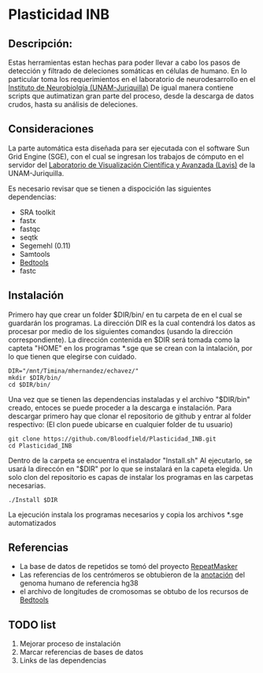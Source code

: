 #	Plasticidad INB

##	

##	Descripción:

Estas herramientas estan hechas para poder llevar a cabo los pasos de detección y filtrado de deleciones somáticas en células de humano.
En lo particular toma los requerimientos en el laboratorio de neurodesarrollo en el [Instituto de Neurobiolgía (UNAM-Juriquilla)](http://www.inb.unam.mx/index.html)
De igual manera contiene scripts que autimatizan gran parte del proceso, desde la descarga de datos crudos, hasta su análisis de deleciones.

##	Consideraciones

La parte automática esta diseñada para ser ejecutada con el software Sun Grid Engine (SGE), con el cual se ingresan los trabajos de cómputo en el servidor del [Laboratorio de Visualización Científica y Avanzada (Lavis)](http://lavis.unam.mx/) de la UNAM-Juriquilla.

Es necesario revisar que se tienen a dispocición las siguientes dependencias:

+ SRA toolkit
+ fastx
+ fastqc
+ seqtk
+ Segemehl (0.11)
+ Samtools
+ [Bedtools](http://bedtools.readthedocs.io/)
+ fastc

##	Instalación

Primero hay que crear un folder $DIR/bin/ en tu carpeta de  en el cual se guardarán los programas.
La dirección DIR es la cual contendrá los datos as procesar por medio de los siguientes comandos (usando la dirección correspondiente).
La dirección contenida en $DIR será tomada como la capteta "HOME" en los programas *.sge que se crean con la intalación, por lo que tienen que elegirse con cuidado.
```
DIR="/mnt/Timina/mhernandez/echavez/"
mkdir $DIR/bin/
cd $DIR/bin/
```

Una vez que se tienen las dependencias instaladas y el archivo "$DIR/bin" creado, entoces se puede proceder a la descarga e instalación.
Para descargar primero hay que clonar el repositorio de github y entrar al folder respectivo:
(El clon puede ubicarse en  cualquier folder de tu usuario)
```
git clone https://github.com/Bloodfield/Plasticidad_INB.git
cd Plasticidad_INB
```

Dentro de la carpeta se encuentra el instalador "Install.sh"
Al ejecutarlo, se usará la direccón en "$DIR" por lo que se instalará en la capeta elegida.
Un solo clon del repositorio es capas de instalar los programas en las carpetas necesarias.
```
./Install $DIR
```
La ejecución instala los programas necesarios y copia los archivos *.sge automatizados

##	Referencias

+ La base de datos de repetidos se tomó del proyecto [RepeatMasker](http://www.repeatmasker.org/)
+ Las referencias de los centrómeros se obtubieron de la [anotación](https://www.ncbi.nlm.nih.gov/genome/guide/human/) del genoma humano de referencia hg38
+ el archivo de longitudes de cromosomas se obtubo de los recursos de [Bedtools](http://bedtools.readthedocs.io/)
##	TODO list

1. Mejorar proceso de instalación
2. Marcar referencias de bases de datos
3. Links de las dependencias
